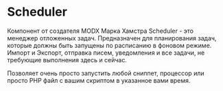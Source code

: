 # Scheduler

Компонент от создателя MODX  Марка Хамстра Scheduler  - это менеджер отложенных задач.
Предназначен для планирования задач, которые должны быть запущены по расписанию в фоновом режиме.
Импорт и Экспорт, отправка писем, уведомления и все задачи, не требующие выполнения здесь и сейчас.

Позволяет очень просто запустить любой сниппет, процессор или просто PHP файл с вашим скриптом в указанное вами время.
